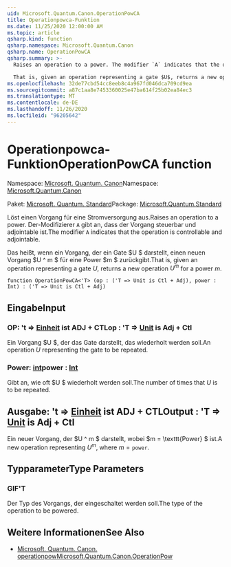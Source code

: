 ```yaml
---
uid: Microsoft.Quantum.Canon.OperationPowCA
title: Operationpowca-Funktion
ms.date: 11/25/2020 12:00:00 AM
ms.topic: article
qsharp.kind: function
qsharp.namespace: Microsoft.Quantum.Canon
qsharp.name: OperationPowCA
qsharp.summary: >-
  Raises an operation to a power. The modifier `A` indicates that the operation is controllable and adjointable.

  That is, given an operation representing a gate $U$, returns a new operation $U^m$ for a power $m$.
ms.openlocfilehash: 32de77cbd54cc8eeb8c4a967fd046dca709cd9ea
ms.sourcegitcommit: a87c1aa8e7453360025e47ba614f25b02ea84ec3
ms.translationtype: MT
ms.contentlocale: de-DE
ms.lasthandoff: 11/26/2020
ms.locfileid: "96205642"
---
```

# <a name="operationpowca-function"></a><span data-ttu-id="10303-102">Operationpowca-Funktion</span><span class="sxs-lookup"><span data-stu-id="10303-102">OperationPowCA function</span></span>

<span data-ttu-id="10303-103">Namespace: [Microsoft. Quantum. Canon](xref:Microsoft.Quantum.Canon)</span><span class="sxs-lookup"><span data-stu-id="10303-103">Namespace: [Microsoft.Quantum.Canon](xref:Microsoft.Quantum.Canon)</span></span>

<span data-ttu-id="10303-104">Paket: [Microsoft. Quantum. Standard](https://nuget.org/packages/Microsoft.Quantum.Standard)</span><span class="sxs-lookup"><span data-stu-id="10303-104">Package: [Microsoft.Quantum.Standard](https://nuget.org/packages/Microsoft.Quantum.Standard)</span></span>


<span data-ttu-id="10303-105">Löst einen Vorgang für eine Stromversorgung aus.</span><span class="sxs-lookup"><span data-stu-id="10303-105">Raises an operation to a power.</span></span>
<span data-ttu-id="10303-106">Der-Modifizierer `A` gibt an, dass der Vorgang steuerbar und adjointable ist.</span><span class="sxs-lookup"><span data-stu-id="10303-106">The modifier `A` indicates that the operation is controllable and adjointable.</span></span>

<span data-ttu-id="10303-107">Das heißt, wenn ein Vorgang, der ein Gate $U $ darstellt, einen neuen Vorgang $U ^ m $ für eine Power $m $ zurückgibt.</span><span class="sxs-lookup"><span data-stu-id="10303-107">That is, given an operation representing a gate $U$, returns a new operation $U^m$ for a power $m$.</span></span>

```qsharp
function OperationPowCA<'T> (op : ('T => Unit is Ctl + Adj), power : Int) : ('T => Unit is Ctl + Adj)
```


## <a name="input"></a><span data-ttu-id="10303-108">Eingabe</span><span class="sxs-lookup"><span data-stu-id="10303-108">Input</span></span>

### <a name="op--t--unit--is-adj--ctl"></a><span data-ttu-id="10303-109">OP: 't => [Einheit](xref:microsoft.quantum.lang-ref.unit)  ist ADJ + CTL</span><span class="sxs-lookup"><span data-stu-id="10303-109">op : 'T => [Unit](xref:microsoft.quantum.lang-ref.unit)  is Adj + Ctl</span></span>

<span data-ttu-id="10303-110">Ein Vorgang $U $, der das Gate darstellt, das wiederholt werden soll.</span><span class="sxs-lookup"><span data-stu-id="10303-110">An operation $U$ representing the gate to be repeated.</span></span>


### <a name="power--int"></a><span data-ttu-id="10303-111">Power: [int](xref:microsoft.quantum.lang-ref.int)</span><span class="sxs-lookup"><span data-stu-id="10303-111">power : [Int](xref:microsoft.quantum.lang-ref.int)</span></span>

<span data-ttu-id="10303-112">Gibt an, wie oft $U $ wiederholt werden soll.</span><span class="sxs-lookup"><span data-stu-id="10303-112">The number of times that $U$ is to be repeated.</span></span>



## <a name="output--t--unit--is-adj--ctl"></a><span data-ttu-id="10303-113">Ausgabe: 't => [Einheit](xref:microsoft.quantum.lang-ref.unit)  ist ADJ + CTL</span><span class="sxs-lookup"><span data-stu-id="10303-113">Output : 'T => [Unit](xref:microsoft.quantum.lang-ref.unit)  is Adj + Ctl</span></span>

<span data-ttu-id="10303-114">Ein neuer Vorgang, der $U ^ m $ darstellt, wobei $m = \texttt{Power} $ ist.</span><span class="sxs-lookup"><span data-stu-id="10303-114">A new operation representing $U^m$, where $m = \texttt{power}$.</span></span>

## <a name="type-parameters"></a><span data-ttu-id="10303-115">Typparameter</span><span class="sxs-lookup"><span data-stu-id="10303-115">Type Parameters</span></span>

### <a name="t"></a><span data-ttu-id="10303-116">GIF</span><span class="sxs-lookup"><span data-stu-id="10303-116">'T</span></span>

<span data-ttu-id="10303-117">Der Typ des Vorgangs, der eingeschaltet werden soll.</span><span class="sxs-lookup"><span data-stu-id="10303-117">The type of the operation to be powered.</span></span>

## <a name="see-also"></a><span data-ttu-id="10303-118">Weitere Informationen</span><span class="sxs-lookup"><span data-stu-id="10303-118">See Also</span></span>

- [<span data-ttu-id="10303-119">Microsoft. Quantum. Canon. operationpow</span><span class="sxs-lookup"><span data-stu-id="10303-119">Microsoft.Quantum.Canon.OperationPow</span></span>](xref:Microsoft.Quantum.Canon.OperationPow)